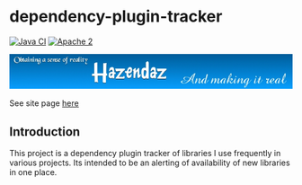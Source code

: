 ﻿# dependency-plugin-tracker #

[![Java CI](https://github.com/hazendaz/dependency-plugin-tracker/workflows/Java%20CI/badge.svg)](https://github.com/hazendaz/dependency-plugin-tracker/actions?query=workflow%3A%22Java+CI%22)
[![Apache 2](http://img.shields.io/badge/license-Apache%202-blue.svg)](http://www.apache.org/licenses/LICENSE-2.0)

![hazendaz](src/site/resources/images/hazendaz-banner.jpg)

See site page [here](https://hazendaz.github.io/dependency-plugin-tracker/)

## Introduction ##

This project is a dependency plugin tracker of libraries I use frequently in various projects.  Its intended to be an alerting of availability of
new libraries in one place.

